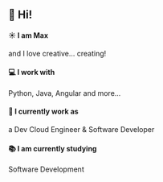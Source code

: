 ## 👋 Hi!
#### ☀️ I am Max
  and I love creative... creating!
#### 💻 I work with
  Python, Java, Angular and more...
#### 💼 I currently work as
  a Dev Cloud Engineer & Software Developer
#### 📚 I am currently studying
  Software Development

